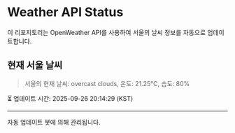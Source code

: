
# Weather API Status

이 리포지토리는 OpenWeather API를 사용하여 서울의 날씨 정보를 자동으로 업데이트합니다.

## 현재 서울 날씨
> 서울의 현재 날씨: overcast clouds, 온도: 21.25°C, 습도: 80%

⏳ 업데이트 시간: 2025-09-26 20:14:29 (KST)

---
자동 업데이트 봇에 의해 관리됩니다.
